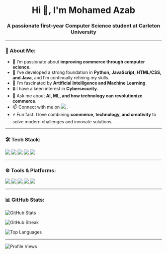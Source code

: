 <!-- Header -->
<h1 align="center">Hi 👋, I'm Mohamed Azab</h1>
<h3 align="center">A passionate first-year Computer Science student at Carleton University</h3>

---

<!-- About Me -->
<h3 align="left">🌟 About Me:</h3>
<ul>
    <li>🔭 I’m passionate about <strong>improving commerce through computer science</strong>.</li>
    <li>🌱 I’ve developed a strong foundation in <strong>Python, JavaScript, HTML/CSS, and Java</strong>, and I’m continually refining my skills.</li>
    <li>🤖 I'm fascinated by <strong>Artificial Intelligence and Machine Learning</strong>.</li>
    <li>🔒 I have a keen interest in <strong>Cybersecurity</strong>.</li>
    <li>💬 Ask me about <strong>AI, ML, and how technology can revolutionize commerce</strong>.</li>
    <li>📫 Connect with me on 
        <a href="https://www.linkedin.com/in/mohamedazabca/" target="_blank">
            <img src="https://img.shields.io/badge/LinkedIn-0077B5?style=flat-square&logo=linkedin&logoColor=white"/>
        </a>.
    </li>
    <li>⚡ Fun fact: I love combining <strong>commerce, technology, and creativity</strong> to solve modern challenges and innovate solutions.</li>
</ul>

---

<!-- Tech Stack -->
<h3 align="left">🛠️ Tech Stack:</h3>
<p align="left">
    <a href="https://www.python.org/" target="_blank"> 
        <img src="https://img.shields.io/badge/Python-3776AB?style=for-the-badge&logo=python&logoColor=white"/> 
    </a>
    <a href="https://www.java.com/" target="_blank"> 
        <img src="https://img.shields.io/badge/Java-ED8B00?style=for-the-badge&logo=java&logoColor=white"/> 
    </a>
    <a href="https://developer.mozilla.org/en-US/docs/Web/JavaScript" target="_blank"> 
        <img src="https://img.shields.io/badge/JavaScript-F7DF1E?style=for-the-badge&logo=javascript&logoColor=black"/> 
    </a>
    <a href="https://www.w3.org/html/" target="_blank"> 
        <img src="https://img.shields.io/badge/HTML5-E34F26?style=for-the-badge&logo=html5&logoColor=white"/> 
    </a>
    <a href="https://www.w3schools.com/css/" target="_blank"> 
        <img src="https://img.shields.io/badge/CSS3-1572B6?style=for-the-badge&logo=css3&logoColor=white"/> 
    </a>
</p>

---

<!-- Tools & Platforms -->
<h3 align="left">⚙️ Tools & Platforms:</h3>
<p align="left">
    <a href="https://notion.so/" target="_blank"> 
        <img src="https://img.shields.io/badge/Notion-000000?style=for-the-badge&logo=notion&logoColor=white"/> 
    </a>
    <a href="https://www.microsoft.com/microsoft-365/" target="_blank"> 
        <img src="https://img.shields.io/badge/Microsoft%20365-D83B01?style=for-the-badge&logo=microsoftoffice&logoColor=white"/> 
    </a>
    <a href="https://www.adobe.com/" target="_blank"> 
        <img src="https://img.shields.io/badge/Adobe%20Suite-FF0000?style=for-the-badge&logo=adobe&logoColor=white"/> 
    </a>
    <a href="https://www.canva.com/" target="_blank"> 
        <img src="https://img.shields.io/badge/Canva-00C4CC?style=for-the-badge&logo=canva&logoColor=white"/> 
    </a>
    <a href="https://aka.ms/terminal" target="_blank"> 
        <img src="https://img.shields.io/badge/Windows%20Terminal-4D4D4D?style=for-the-badge&logo=windows-terminal&logoColor=white"/> 
    </a>
</p>

---

<!-- GitHub Stats -->
<h3 align="left">📊 GitHub Stats:</h3>
<p align="left">
    <img src="https://github-readme-stats.vercel.app/api?username=mohazab2006&show_icons=true&theme=radical" alt="GitHub Stats" />
</p>

<!-- Contributions -->
<p align="left">
    <img src="https://github-readme-streak-stats.herokuapp.com/?user=mohazab2006&theme=radical" alt="GitHub Streak" />
</p>

<!-- Most Used Languages -->
<p align="left">
    <img src="https://github-readme-stats.vercel.app/api/top-langs/?username=mohazab2006&layout=compact&theme=radical" alt="Top Languages" />
</p>

---

<!-- Profile Views -->
<p align="left">
    <img src="https://komarev.com/ghpvc/?username=mohazab2006&label=Profile%20views&color=0e75b6&style=flat" alt="Profile Views" />
</p>

